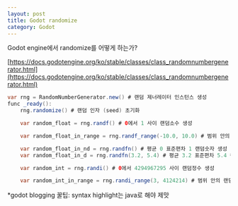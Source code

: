 ```yaml
---
layout: post
title: Godot randomize
category: Godot
---
```


Godot engine에서 randomize를 어떻게 하는가?

[https://docs.godotengine.org/ko/stable/classes/class_randomnumbergenerator.html](https://docs.godotengine.org/ko/stable/classes/class_randomnumbergenerator.html)

<!--description-->

```java
var rng = RandomNumberGenerator.new() # 랜덤 제너레이터 인스턴스 생성
func _ready():
    rng.randomize() # 랜덤 인자 (seed) 초기화

    var random_float = rng.randf() # 0에서 1 사이 랜덤소수 생성

    var random_float_in_range = rng.randf_range(-10.0, 10.0) # 범위 안의 랜덤숫자 생성

    var random_float_in_nd = rng.randfn() # 평균 0 표준편차 1 랜덤숫자 생성 (정규분포)
    var random_float_in_d = rng.randfn(3.2, 5.4) # 평균 3.2 표준편차 5.4 랜덤숫자 생성

    var random_int = rng.randi() # 0에서 4294967295 사이 랜덤정수 생성

    var random_int_in_range = rng.randi_range(3, 4124214) # 범위 안의 랜덤정수 생성
```

\*godot blogging 꿀팁: syntax highlight는 java로 해야 제맛

